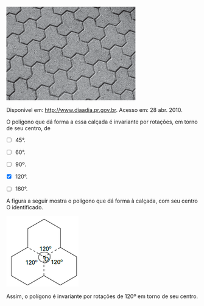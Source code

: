 

![](84dfa631-7865-969a-9d86-839ec9fc0287.png)

Disponível em: http://www.diaadia.pr.gov.br. Acesso em: 28 abr. 2010.

O polígono que dá forma a essa calçada é invariante por rotações, em torno de seu centro, de



- [ ] 45°.
- [ ] 60°.
- [ ] 90º.
- [x] 120°.
- [ ] 180°.


A figura a seguir mostra o polígono que dá forma à calçada, com seu centro O identificado.

![](f671b5a3-719a-92bc-a033-de6ea797e52f.png)

Assim, o polígono é invariante por rotações de 120º em torno de seu centro.
